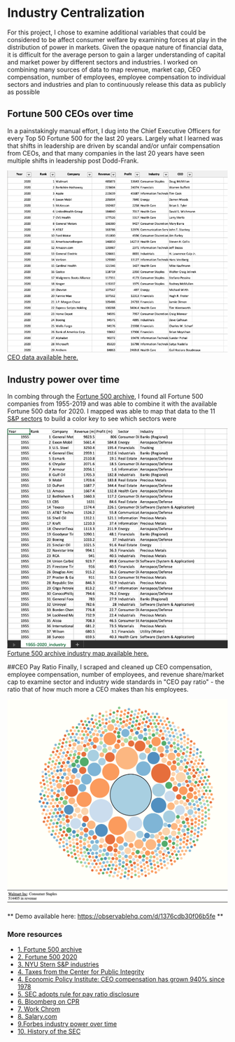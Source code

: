 # Industry Centralization
For this project, I chose to examine additional variables that could be considered to be affect consumer welfare by examining forces at play in the distribution of power in markets. Given the opaque nature of financial data, it is difficult for the average person to gain a larger understanding of capital and market power by different sectors and industries. I worked on combining many sources of data to map revenue, market cap, CEO compensation, number of employees, employee compensation to individual sectors and industries and plan to continuously release this data as publicly as possible

## Fortune 500 CEOs over time
In a painstakingly manual effort, I dug into the Chief Executive Officers for every Top 50 Fortune 500 for the last 20 years. Largely what I learned was that shifts in leadership are driven by scandal and/or unfair compensation from CEOs, and that many companies in the last 20 years have seen multiple shifts in leadership post Dodd-Frank.

![Top 50 CEOs data organization](/images/Top50_CEOs.png)
[CEO data available here.](/data/_compensation)


## Industry power over time
In combing through the [Fortune 500 archive](https://archive.fortune.com/magazines/fortune/fortune500_archive/full/1955/401.html), I found all Fortune 500 companies from 1955-2019 and was able to combine it with the available Fortune 500 data for 2020. I mapped was able to map that data to the 11 [S&P sectors](https://www.spglobal.com/spdji/en/landing/investment-themes/sectors/) to build a color key to see which sectors were 

![Fortune 500 companies 1955-2020](/images/1955-2020.png)
[Fortune 500 archive industry map available here.](/data/_industries)


##CEO Pay Ratio
Finally, I scraped and cleaned up CEO compensation, employee compensation, number of employees, and revenue share/market cap to examine sector and industry wide standards in "CEO pay ratio" - the ratio that of how much more a CEO makes than his employees.


![Color coded industry power](/images/Test_data.png)

** Demo available here: https://observablehq.com/d/1376cdb30f06b5fe **


### More resources
- [1. Fortune 500 archive](https://archive.fortune.com/magazines/fortune/fortune500_archive/full/1955/401.html)
- [2. Fortune 500 2020](https://fortune.com/fortune500/)
- [3. NYU Stern S&P industries](http://people.stern.nyu.edu/adamodar/New_Home_Page/databreakdown.html)
- [4. Taxes from the Center for Public Integrity](https://publicintegrity.org/inequality-poverty-opportunity/taxes/trumps-tax-cuts/you-paid-taxes-these-corporations-didnt/)
- [4. Economic Policy Institute: CEO compensation has grown 940% since 1978](https://www.epi.org/publication/ceo-compensation-2018/)
- [5. SEC adopts rule for pay ratio disclosure](https://www.sec.gov/news/pressrelease/2015-160.html)
- [6. Bloomberg on CPR](https://www.bloomberg.com/graphics/ceo-pay-ratio)
- [7. Work Chrom](https://work.chron.com/average-income-ceo-fortune-500-company-5348.html)
- [8. Salary.com](https://www.salary.com/)
- [9.Forbes industry power over time](https://www.forbes.com/sites/forbes-personal-shopper/2021/03/17/best-washer-and-dryer-2021/?sh=137196ea4df3)
- [10. History of the SEC](https://www.history.com/topics/us-government/securities-and-exchange-commission#:~:text=The%20SEC%20was%20created%20in,prevent%20any%20future%20market%20calamities)
